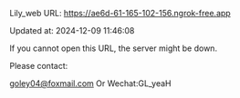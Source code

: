 Lily_web URL: https://ae6d-61-165-102-156.ngrok-free.app

Updated at: 2024-12-09 11:46:08

If you cannot open this URL, the server might be down.

Please contact: 

goley04@foxmail.com Or Wechat:GL_yeaH